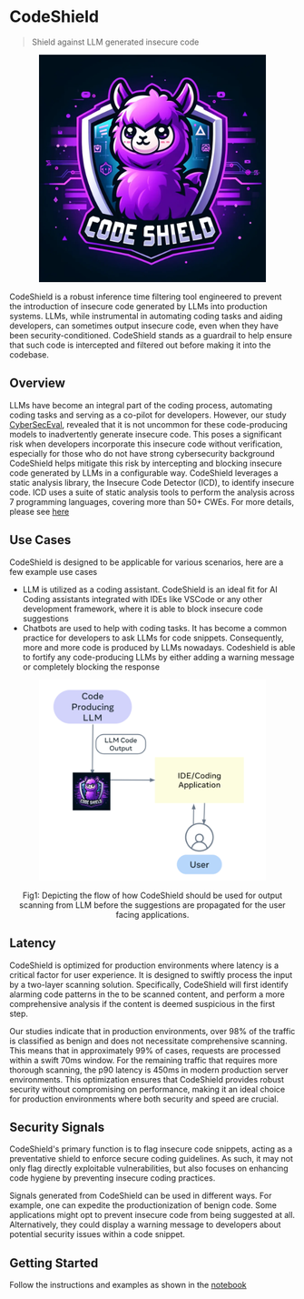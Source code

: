 # CodeShield
> Shield against LLM generated insecure code
<p align="center">
  <img src="images/codeshield_logo.png" width="400"/>
</p>

CodeShield is a robust inference time filtering tool engineered to prevent the introduction of insecure code generated by LLMs into production systems. LLMs, while instrumental in automating coding tasks and aiding developers, can sometimes output insecure code, even when they have been security-conditioned.  CodeShield stands as a guardrail to help ensure that such code is intercepted and filtered out before making it into the codebase.
## Overview

LLMs have become an integral part of the coding process, automating coding tasks and serving as a co-pilot for developers. However, our study [CyberSecEval](https://arxiv.org/abs/2312.04724), revealed that it is not uncommon for these code-producing models to inadvertently generate insecure code. This poses a significant risk when developers incorporate this insecure code without verification, especially for those who do not have strong cybersecurity background
CodeShield helps mitigate this risk by intercepting and blocking insecure code generated by LLMs in a configurable way. CodeShield leverages a static analysis library, the Insecure Code Detector (ICD), to identify insecure code. ICD uses a suite of static analysis tools to perform the analysis across 7 programming languages, covering more than 50+ CWEs. For more details, please see  [here](https://github.com/meta-llama/PurpleLlama/tree/main/CodeShield/insecure_code_detector?tab=readme-ov-file#insecure-code-detector)


## Use Cases
CodeShield is designed to be applicable for various scenarios, here are a few example use cases
* LLM is utilized as a coding assistant. CodeShield is an ideal fit for AI Coding assistants integrated with IDEs like VSCode or any other development framework, where it is able to block insecure code suggestions
* Chatbots are used to help with coding tasks. It has become a common practice for developers to ask LLMs for code snippets. Consequently, more and more code is produced by LLMs nowadays. Codeshield is able to fortify any code-producing LLMs by either adding a warning message or completely blocking the response

<p align = "center">
    <img src="images/design.png" alt="ImageA" width="400">
    <figcaption style="text-align: center;">Fig1: Depicting the flow of how CodeShield should be used for output scanning from LLM before the suggestions are propagated for the user facing applications.</figcaption>
</p>

## Latency
CodeShield is optimized for production environments where latency is a critical factor for user experience. It is designed to swiftly process the input by a two-layer scanning solution. Specifically, CodeShield will first identify alarming code patterns in the to be scanned content, and perform a more comprehensive analysis if the content is deemed suspicious in the first step.

Our studies indicate that in production environments, over 98% of the traffic is classified as benign and does not necessitate comprehensive scanning. This means that in approximately 99% of cases, requests are processed within a swift 70ms window. For the remaining traffic that requires more thorough scanning, the p90 latency is 450ms in modern production server environments.
This optimization ensures that CodeShield provides robust security without compromising on performance, making it an ideal choice for production environments where both security and speed are crucial.


## Security Signals

CodeShield's primary function is to flag insecure code snippets, acting as a preventative shield to enforce secure coding guidelines. As such, it may not only flag directly exploitable vulnerabilities, but also focuses on enhancing  code hygiene by preventing insecure coding practices.

Signals generated from CodeShield can be used in different ways. For example, one can expedite the productionization of benign code. Some applications might opt to prevent insecure code from being suggested at all. Alternatively, they could display a warning message to developers about potential security issues within a code snippet.


## Getting Started
Follow the instructions and examples as shown in the [notebook](notebook/CodeShieldUsageDemo.ipynb)
